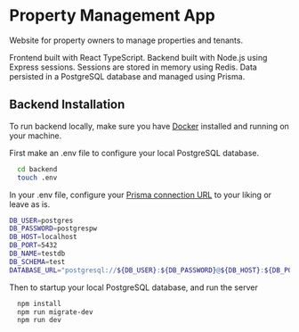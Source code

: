 
# Property Management App

Website for property owners to manage properties and tenants.

Frontend built with React TypeScript. Backend built with Node.js using Express sessions. Sessions are stored in memory using Redis. Data persisted in a PostgreSQL database and managed using Prisma.


## Backend Installation

To run backend locally, make sure you have [Docker](https://www.docker.com/) installed and running on your machine.

First make an .env file to configure your local PostgreSQL database.

```bash
  cd backend
  touch .env
```

In your .env file, configure your [Prisma connection URL](https://www.prisma.io/docs/reference/database-reference/connection-urls) to your liking or leave as is.

```bash
DB_USER=postgres
DB_PASSWORD=postgrespw
DB_HOST=localhost
DB_PORT=5432
DB_NAME=testdb
DB_SCHEMA=test
DATABASE_URL="postgresql://${DB_USER}:${DB_PASSWORD}@${DB_HOST}:${DB_PORT}/${DB_NAME}?schema=${DB_SCHEMA}"
```

Then to startup your local PostgreSQL database, and run the server

```bash
  npm install
  npm run migrate-dev
  npm run dev
```